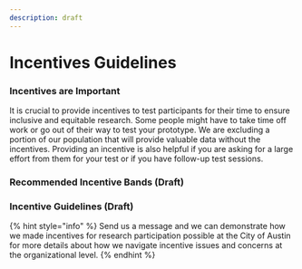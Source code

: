 ```yaml
---
description: draft
---
```


# Incentives Guidelines

### I**ncentives are Important**

It is crucial to provide incentives to test participants for their time to ensure inclusive and equitable research. Some people might have to take time off work or go out of their way to test your prototype. We are excluding a portion of our population that will provide valuable data without the incentives. Providing an incentive is also helpful if you are asking for a large effort from them for your test or if you have follow-up test sessions.

### **Recommended Incentive Bands (Draft)**



### Incentive **Guidelines (Draft)**



{% hint style="info" %}
Send us a message and we can demonstrate how we made incentives for research participation possible at the City of Austin for more details about how we navigate incentive issues and concerns at the organizational level.
{% endhint %}
